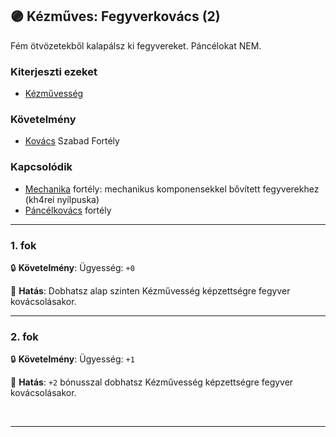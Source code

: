 ## 🟣 Kézműves: Fegyverkovács (2)

Fém ötvözetekből kalapálsz ki fegyvereket. Páncélokat NEM.

### Kiterjeszti ezeket

- [Kézművesség](../kepzettsegek.szekunder/kezmuvesseg.md)

### Követelmény

- [Kovács](../fortelyok.szabad/kezmuves_kovacs.md) Szabad Fortély

### Kapcsolódik

- [Mechanika](mechanika.md) fortély: mechanikus komponensekkel bővített fegyverekhez (kh4rei nyílpuska)
- [Páncélkovács](../fortelyok.altalanos/kezmuves_pancelkovacs.md) fortély

---
### 1. fok

🔒 **Követelmény**: Ügyesség: `+0`

🌟 **Hatás**: Dobhatsz alap szinten Kézművesség képzettségre fegyver kovácsolásakor.

---
### 2. fok

🔒 **Követelmény**: Ügyesség: `+1`

🌟 **Hatás**: `+2` bónusszal dobhatsz Kézművesség képzettségre fegyver kovácsolásakor.

<br />

---
